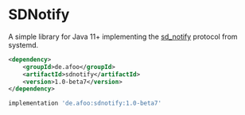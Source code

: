 # SDNotify

A simple library for Java 11+ implementing the [sd_notify](https://www.freedesktop.org/software/systemd/man/sd_notify.html) protocol from systemd.

```xml
<dependency>
    <groupId>de.afoo</groupId>
    <artifactId>sdnotify</artifactId>
    <version>1.0-beta7</version>
</dependency>
```

```groovy
implementation 'de.afoo:sdnotify:1.0-beta7'
```